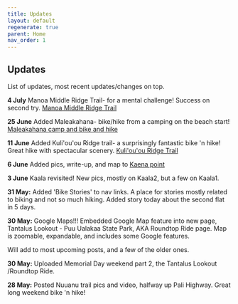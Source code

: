 ```yaml
---
title: Updates
layout: default
regenerate: true
parent: Home
nav_order: 1
---
```




## Updates    

List of updates, most recent updates/changes on top.  

**4 July** Manoa Middle Ridge Trail- for a mental challenge!  Success on second try.  <a href="https://nswaswajim.github.io/oahuv1/middleridge.html">Manoa Middle Ridge Trail</a>


**25 June** Added Maleakahana- bike/hike from a camping on the beach start!  <a href="https://nswaswajim.github.io/oahuv1/maleakahana.html">Maleakahana camp and bike and hike</a>

**11 June** Added Kuli'ou'ou Ridge trail- a surprisingly fantastic bike 'n hike!  Great hike with spectacular scenery.  <a href="https://nswaswajim.github.io/oahuv1/kuliouou.html">Kuli'ou'ou Ridge Trail</a>

**6 June** Added pics, write-up, and map to <a href="https://nswaswajim.github.io/oahuv1/kaena.html">Kaena point</a>

**3 June** Kaala revisited!  New pics, mostly on Kaala2, but a few on Kaala1.  

**31 May:**  Added 'Bike Stories' to nav links.  A place for stories mostly related to biking and not so much hiking.  Added story today about the second flat in 5 days.

**30 May:**  Google Maps!!! Embedded Google Map feature into new page, Tantalus Lookout - Puu Ualakaa State Park, AKA Roundtop Ride page.  Map is zoomable, expandable, and includes some Google features.  

Will add to most upcoming posts, and a few of the older ones.

**30 May:**  Uploaded Memorial Day weekend part 2, the Tantalus Lookout /Roundtop Ride.

**28 May:**  Posted Nuuanu trail pics and video, halfway up Pali Highway.  Great long weekend bike 'n hike!  
<!--stackedit_data:
eyJoaXN0b3J5IjpbMTMzNzMxNjY1NF19
-->